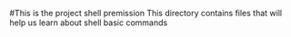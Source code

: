 #This is the project shell premission
This directory contains files that will help us learn about shell basic commands
